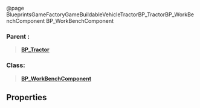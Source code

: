 @page BlueprintsGameFactoryGameBuildableVehicleTractorBP_TractorBP_WorkBenchComponent BP_WorkBenchComponent
### Parent :
<b><a href="_blueprints_game_factory_game_buildable_vehicle_tractor_b_p__tractor.html"><blockquote>BP_Tractor</blockquote></a></b>
### Class:
<b><a href="_blueprints_game_factory_game_buildable-shared_work_bench_b_p__work_bench_component.html"><blockquote>BP_WorkBenchComponent</blockquote></a></b>
## Properties
